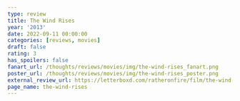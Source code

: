 ```yaml
---
type: review
title: The Wind Rises
year: '2013'
date: 2022-09-11 00:00:00
categories: [reviews, movies]
draft: false
rating: 3
has_spoilers: false
fanart_url: /thoughts/reviews/movies/img/the-wind-rises_fanart.png
poster_url: /thoughts/reviews/movies/img/the-wind-rises_poster.png
external_review_url: https://letterboxd.com/ratheronfire/film/the-wind-rises/
page_name: the-wind-rises
---
```


